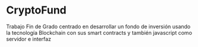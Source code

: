 # CryptoFund
Trabajo Fin de Grado centrado en desarrollar un fondo de inversión usando la tecnología Blockchain con sus smart contracts y también javascript como servidor e interfaz
